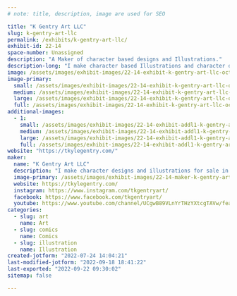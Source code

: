 ```yaml
---
# note: title, description, image are used for SEO

title: "K Gentry Art LLC"
slug: k-gentry-art-llc
permalink: /exhibits/k-gentry-art-llc/
exhibit-id: 22-14
space-number: Unassigned
description: "A Maker of character based designs and Illustrations."
description-long: "I make character based Illustrations and character designs for sale in the book, print, and animation industries. "
image: /assets/images/exhibit-images/22-14-exhibit-k-gentry-art-llc-octodancepartnerweb-large.jpg
image-primary: 
  small: /assets/images/exhibit-images/22-14-exhibit-k-gentry-art-llc-octodancepartnerweb-small.jpg
  medium: /assets/images/exhibit-images/22-14-exhibit-k-gentry-art-llc-octodancepartnerweb-medium.jpg
  large: /assets/images/exhibit-images/22-14-exhibit-k-gentry-art-llc-octodancepartnerweb-large.jpg
  full: /assets/images/exhibit-images/22-14-exhibit-k-gentry-art-llc-octodancepartnerweb-full.jpg
additional-images: 
  - 1:
    small: /assets/images/exhibit-images/22-14-exhibit-addl1-k-gentry-art-llc-sheriff-fernal-mcmorbidly-final-5x7-small.jpg
    medium: /assets/images/exhibit-images/22-14-exhibit-addl1-k-gentry-art-llc-sheriff-fernal-mcmorbidly-final-5x7-medium.jpg
    large: /assets/images/exhibit-images/22-14-exhibit-addl1-k-gentry-art-llc-sheriff-fernal-mcmorbidly-final-5x7-large.jpg
    full: /assets/images/exhibit-images/22-14-exhibit-addl1-k-gentry-art-llc-sheriff-fernal-mcmorbidly-final-5x7-full.jpg
website: "https://tkylegentry.com/"
maker: 
  name: "K Gentry Art LLC"
  description: "I make character designs and illustrations for sale in books, art prints, canvases, and original sketches.  For all ages.  No mature content. "
  image-primary: /assets/images/exhibit-images/22-14-maker-k-gentry-art-llc-octodancepartnercolcorrect-medium.jpg
  website: https://tkylegentry.com/
  instagram: https://www.instagram.com/tkgentryart/
  facebook: https://www.facebook.com/tkgentryart/
  youtube: https://www.youtube.com/channel/UCgwB89VLnYrTHzYXtcgTAVw/featured
categories: 
  - slug: art
    name: Art
  - slug: comics
    name: Comics
  - slug: illustration
    name: Illustration
created-jotform: "2022-07-24 14:04:21"
last-modified-jotform: "2022-09-18 18:41:22"
last-exported: "2022-09-22 09:30:02"
sitemap: false

---
```

